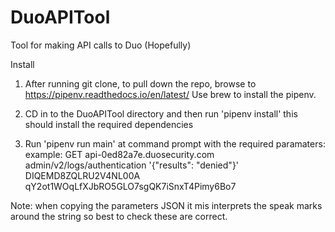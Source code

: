 # DuoAPITool
Tool for making API calls to Duo (Hopefully) 


Install
1. After running git clone, to pull down the repo, browse to https://pipenv.readthedocs.io/en/latest/
Use brew to install the pipenv.

2. CD in to the DuoAPITool directory and then run 'pipenv install' 
this should install the required dependencies 

3. Run 'pipenv run main' at command prompt with the required paramaters:
example: GET api-0ed82a7e.duosecurity.com admin/v2/logs/authentication '{"results": "denied"}' DIQEMD8ZQLRU2V4NL00A qY2ot1WOqLfXJbRO5GLO7sgQK7iSnxT4Pimy6Bo7

Note: when copying the parameters JSON it mis interprets the speak marks around the string so best to check these are correct.





